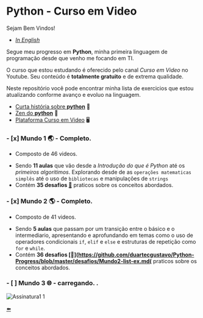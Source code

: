 # Python  - Curso em Video

Sejam Bem Vindos!

* [*In English*](https://github.com/duartecgustavo/Python-Progress/blob/master/README-EN.md)

Segue meu progresso em **Python**, minha primeira linguagem de programação desde que venho me focando em TI.

O curso que estou estudando é oferecido pelo canal *Curso em Video* no Youtube. Seu conteúdo é **totalmente gratuito** e de extrema qualidade.

Neste repositório você pode encontrar minha lista de exercicios que estou atualizando conforme avanço e evoluo na linguagem.

* [Curta história sobre **python**](https://github.com/duartecgustavo/Python-Progress/blob/master/short-history-python.md) :open_book:
* [Zen do **python**](https://github.com/duartecgustavo/Python-Progress/blob/master/zen-of-python.md)	:snake:
* [Plataforma Curso em Video](https://www.cursoemvideo.com/) :desktop_computer:	

### - [x] Mundo 1 :earth_asia: - Completo.
   * Composto de 46 videos.
   - Sendo **11 aulas** que vão desde a *Introdução do que é Python* até os *primeiros algoritimos*. Explorando desde de as `operações matematicas simplês` até o uso de
   `bibliotecas` e manipulações de `strings`
   - Contém **35 desafios [:link:](https://github.com/duartecgustavo/Python-Progress/blob/master/desafios/Mundo%201lista-desafios.md)** praticos sobre os conceitos abordados.
   
### - [x] Mundo 2 :earth_americas: - Completo.
   *  Composto de 41 videos.
   - Sendo **5 aulas** que passam por um transição entre o básico e o intermediario, apresentando e aprofundando em temas como o uso de
   operadores condicionais `if`, `elif` e `else` e estruturas de repetição como `for` e `while`.
   - Contém **36 desafios [:link:](https://github.com/duartecgustavo/Python-Progress/blob/master/desafios/Mundo2-list-ex.md(** praticos sobre os conceitos abordados.

### - [ ] Mundo 3 :globe_with_meridians: - carregando. . 

![Assinatura1 1](https://user-images.githubusercontent.com/65131471/84540714-5a820e00-accc-11ea-9ad4-57ef348ead4b.jpg)

[:arrow_left:](https://github.com/duartecgustavo)
